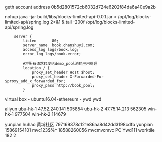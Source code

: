 geth account address 0b5d2801572cb6032d724e6202f84da6a40e9a2b

nohup java -jar build/libs/blocks-limited-api-0.0.1.jar > /opt/log/blocks-limited-api/spring.log  2>&1 &
tail -200f /opt/log/blocks-limited-api/spring.log

        server {
            listen       80;
            server_name  book.chanshuyi.com;
            access_log logs/book.log;
            error_log logs/book.error;

            #将所有请求转发给demo_pool池的应用处理
            location / {
                proxy_set_header Host $host;
                proxy_set_header X-Forwarded-For $proxy_add_x_forwarded_for;
                proxy_pass http://book_pool;
            }

virtual box - ubuntu16.04-ethereum - ywd ywd

aliyun
ubu-hk-1 47.52.240.141 505854
ubu-hk-2 47.75.14.213  562305
win-hk-1 977504
win-hk-2 114679

yunpian huhao 黄埔社区 797169378c121e86aa8d42dd3198cdfb
yunpian 15869154101 mvc123$%^ 18588260056 mvcmvcmvc
PC Ywd111
worktile 182 2
